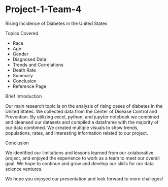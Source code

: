 # Project-1-Team-4

Rising Incidence of Diabetes in the United States

Topics Covered
- Race
- Age
- Gender
- Diagnosed Data
- Trends and Correlations
- Death Rate
- Summary
- Conclusion
- Reference Page

Brief Introduction

Our main research topic is on the analysis of rising cases of diabetes in the United States. We collected data from the Center of Disease Control and Prevention. By utilizing excel, python, and jupyter notebook we combined and cleansed our datasets and compiled a dataframe with the majority of our data combined. We created multiple visuals to show trends, populations, rates, and interesting information related to our project.

Conclusion

We identified our limitations and lessons learned from our colaborative project, and enjoyed the experience to work as a team to meet our overall goal. We hope to continue and grow and develop our skills for our data science ventures.

We hope you enjoyed our presentation and look forward to more challeges!
